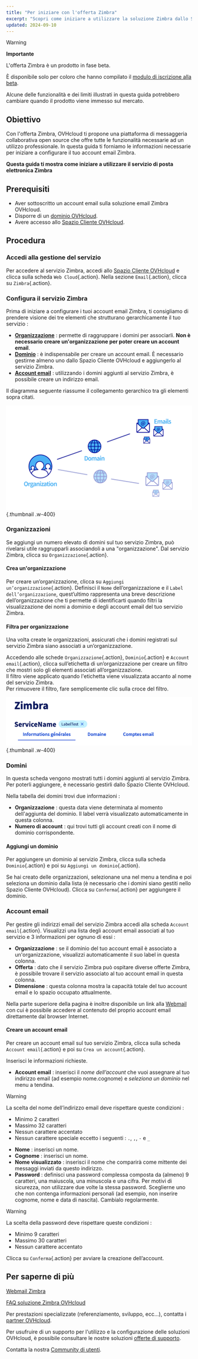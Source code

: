 ```yaml
--- 
title: "Per iniziare con l'offerta Zimbra"
excerpt: "Scopri come iniziare a utilizzare la soluzione Zimbra dallo Spazio Cliente OVHcloud"
updated: 2024-09-10
--- 
```


<style>
.w-400 {
max-width:400px!importante;
}
</style>

> [!warning]
>
> **Importante**
>
> L'offerta Zimbra è un prodotto in fase beta.
>
> È disponibile solo per coloro che hanno compilato il [modulo di iscrizione alla beta](https://labs.ovhcloud.com/en/zimbra-beta/).
>
> Alcune delle funzionalità e dei limiti illustrati in questa guida potrebbero cambiare quando il prodotto viene immesso sul mercato.

## Obiettivo

Con l'offerta Zimbra, OVHcloud ti propone una piattaforma di messaggeria collaborativa open source che offre tutte le funzionalità necessarie ad un utilizzo professionale. In questa guida ti forniamo le informazioni necessarie per iniziare a configurare il tuo account email Zimbra.

**Questa guida ti mostra come iniziare a utilizzare il servizio di posta elettronica Zimbra**

## Prerequisiti

- Aver sottoscritto un account email sulla soluzione email Zimbra OVHcloud.
- Disporre di un [dominio OVHcloud](/links/web/domains).
- Avere accesso allo [Spazio Cliente OVHcloud](/links/manager).

## Procedura

### Accedi alla gestione del servizio

Per accedere al servizio Zimbra, accedi allo [Spazio Cliente OVHcloud](/links/manager) e clicca sulla scheda `Web Cloud`{.action}. Nella sezione `Email`{.action}, clicca su `Zimbra`{.action}.

### Configura il servizio Zimbra

Prima di iniziare a configurare i tuoi account email Zimbra, ti consigliamo di prendere visione dei tre elementi che strutturano gerarchicamente il tuo servizio :

- [**Organizzazione**](#organizations) : permette di raggruppare i domini per associarli. **Non è necessario creare un'organizzazione per poter creare un account email**.
- [**Dominio**](#domains) : è indispensabile per creare un account email. È necessario gestirne almeno uno dallo Spazio Cliente OVHcloud e aggiungerlo al servizio Zimbra.
- [**Account email**](#emails) : utilizzando i domini aggiunti al servizio Zimbra, è possibile creare un indirizzo email.

Il diagramma seguente riassume il collegamento gerarchico tra gli elementi sopra citati.

![zimbra](images/zimbra_organization.png){.thumbnail .w-400}

### Organizzazioni <a name="organizations"></a>

Se aggiungi un numero elevato di domini sul tuo servizio Zimbra, può rivelarsi utile raggrupparli associandoli a una "organizzazione". Dal servizio Zimbra, clicca su `Organizzazione`{.action}.

#### Crea un'organizzazione

Per creare un’organizzazione, clicca su `Aggiungi un’organizzazione`{.action}. Definisci il `Nome` dell’organizzazione e il `Label dell’organizzazione`, quest’ultimo rappresenta una breve descrizione dell’organizzazione che ti permette di identificarti quando filtri la visualizzazione dei nomi a dominio e degli account email del tuo servizio Zimbra.

#### Filtra per organizzazione

Una volta create le organizzazioni, assicurati che i domini registrati sul servizio Zimbra siano associati a un’organizzazione.

Accedendo alle schede `Organizzazione`{.action}, `Dominio`{.action} e `Account email`{.action}, clicca sull’etichetta di un’organizzazione per creare un filtro che mostri solo gli elementi associati all’organizzazione.<br>
Il filtro viene applicato quando l'etichetta viene visualizzata accanto al nome del servizio Zimbra.<br>
Per rimuovere il filtro, fare semplicemente clic sulla croce del filtro.

![zimbra](images/zimbra_organization_filter.png){.thumbnail .w-400}

### Domini <a name="domains"></a>

In questa scheda vengono mostrati tutti i domini aggiunti al servizio Zimbra. Per poterli aggiungere, è necessario gestirli dallo Spazio Cliente OVHcloud.

Nella tabella dei domini trovi due informazioni :

- **Organizzazione** : questa data viene determinata al momento dell'aggiunta del dominio. Il label verrà visualizzato automaticamente in questa colonna.
- **Numero di account** : qui trovi tutti gli account creati con il nome di dominio corrispondente.

#### Aggiungi un dominio

Per aggiungere un dominio al servizio Zimbra, clicca sulla scheda `Dominio`{.action} e poi su `Aggiungi un dominio`{.action}.

Se hai creato delle organizzazioni, selezionane una nel menu a tendina e poi seleziona un dominio dalla lista (è necessario che i domini siano gestiti nello Spazio Cliente OVHcloud). Clicca su `Conferma`{.action} per aggiungere il dominio.

### Account email <a name="emails"></a>

Per gestire gli indirizzi email del servizio Zimbra accedi alla scheda `Account email`{.action}. Visualizzi una lista degli account email associati al tuo servizio e 3 informazioni per ognuno di essi :

- **Organizzazione** : se il dominio del tuo account email è associato a un'organizzazione, visualizzi automaticamente il suo label in questa colonna.
- **Offerta** : dato che il servizio Zimbra può ospitare diverse offerte Zimbra, è possibile trovare il servizio associato al tuo account email in questa colonna.
- **Dimensione** : questa colonna mostra la capacità totale del tuo account email e lo spazio occupato attualmente.

Nella parte superiore della pagina è inoltre disponibile un link alla [Webmail](/links/web/email) con cui è possibile accedere al contenuto del proprio account email direttamente dal browser Internet.

#### Creare un account email

Per creare un account email sul tuo servizio Zimbra, clicca sulla scheda `Account email`{.action} e poi su `Crea un account`{.action}.

Inserisci le informazioni richieste.

- **Account email** : inserisci il *nome dell’account* che vuoi assegnare al tuo indirizzo email (ad esempio nome.cognome) e *seleziona un dominio* nel menu a tendina.

> [!warning]
>
> La scelta del nome dell’indirizzo email deve rispettare queste condizioni :
>
> - Minimo 2 caratteri
> - Massimo 32 caratteri
> - Nessun carattere accentato
> - Nessun carattere speciale eccetto i seguenti : `.`, `,`, `-` e `_`

- **Nome** : inserisci un nome.
- **Cognome** : inserisci un nome.
- **Nome visualizzato** : inserisci il nome che comparirà come mittente dei messaggi inviati da questo indirizzo.
- **Password** : definisci una password complessa composta da (almeno) 9 caratteri, una maiuscola, una minuscola e una cifra. Per motivi di sicurezza, non utilizzare due volte la stessa password. Sceglierne uno che non contenga informazioni personali (ad esempio, non inserire cognome, nome e data di nascita). Cambialo regolarmente.

> [!warning]
>
> La scelta della password deve rispettare queste condizioni :
>
> - Minimo 9 caratteri
> - Massimo 30 caratteri
> - Nessun carattere accentato

Clicca su `Conferma`{.action} per avviare la creazione dell’account.

## Per saperne di più <a name="go-further"></a>

[Webmail Zimbra](/pages/web_cloud/email_and_collaborative_solutions/mx_plan/email_zimbra)

[FAQ soluzione Zimbra OVHcloud](/pages/web_cloud/email_and_collaborative_solutions/mx_plan/faq-zimbra)

Per prestazioni specializzate (referenziamento, sviluppo, ecc...), contatta i [partner OVHcloud](/links/partner).

Per usufruire di un supporto per l'utilizzo e la configurazione delle soluzioni OVHcloud, è possibile consultare le nostre soluzioni [offerte di supporto](/links/support).

Contatta la nostra [Community di utenti](/links/community).

